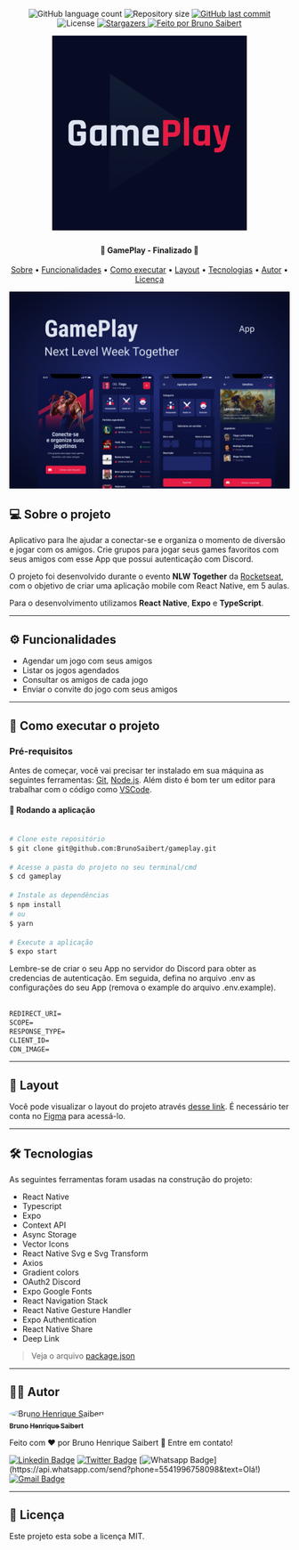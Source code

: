 <p align="center">
  <img alt="GitHub language count" src="https://img.shields.io/github/languages/count/BrunoSaibert/gameplay?color=%2304D361&style=for-the-badge">

  <img alt="Repository size" src="https://img.shields.io/github/repo-size/BrunoSaibert/gameplay?style=for-the-badge">

  <a href="https://github.com/BrunoSaibert/gameplay/commits/master">
    <img alt="GitHub last commit" src="https://img.shields.io/github/last-commit/BrunoSaibert/gameplay?style=for-the-badge">
  </a>

   <img alt="License" src="https://img.shields.io/badge/license-MIT-brightgreen?style=for-the-badge">
   <a href="https://github.com/BrunoSaibert/gameplay/stargazers">
    <img alt="Stargazers" src="https://img.shields.io/github/stars/BrunoSaibert/gameplay?style=for-the-badge">
  </a>

  <a href="https://brunosaibert.com.br/">
    <img alt="Feito por Bruno Saibert" src="https://img.shields.io/badge/feito%20por-Bruno%20Saibert-%231b9?style=for-the-badge">
  </a>

</p>
<h1 align="center" style="width: 350px; margin: 0 auto;">
    <img alt="gameplay" title="#gameplay" src="https://raw.githubusercontent.com/BrunoSaibert/gameplay/main/assets/icon.png" />
</h1>

<h4 align="center">
	🏁  GamePlay - Finalizado 🏁
</h4>

<p align="center">
 <a href="#--sobre-o-projeto">Sobre</a> •
 <a href="#-%EF%B8%8F-funcionalidades">Funcionalidades</a> •
 <a href="#--como-executar-o-projeto">Como executar</a> •
 <a href="#--layout">Layout</a> •
 <a href="#--tecnologias">Tecnologias</a> •
 <a href="#--autor">Autor</a> •
 <a href="#--licença">Licença</a>
</p>

![](https://raw.githubusercontent.com/BrunoSaibert/gameplay/main/assets/cover.png)

## [](https://github.com/BrunoSaibert/gameplay#--sobre-o-projeto) 💻 Sobre o projeto

Aplicativo para lhe ajudar a conectar-se e organiza o momento de diversão e jogar com os amigos. Crie grupos para jogar seus games favoritos com seus amigos com esse App que possui autenticação com Discord.

O projeto foi desenvolvido durante o evento **NLW Together** da [Rocketseat](https://www.rocketseat.com.br/), com o objetivo de criar uma aplicação mobile com React Native, em 5 aulas.

Para o desenvolvimento utilizamos **React Native**, **Expo** e **TypeScript**.

---

## [](https://github.com/BrunoSaibert/gameplay#-%EF%B8%8F-funcionalidades) ⚙️ Funcionalidades

- Agendar um jogo com seus amigos
- Listar os jogos agendados
- Consultar os amigos de cada jogo
- Enviar o convite do jogo com seus amigos

---

## [](https://github.com/BrunoSaibert/gameplay#--como-executar-o-projeto) 🚀 Como executar o projeto

### Pré-requisitos

Antes de começar, você vai precisar ter instalado em sua máquina as seguintes ferramentas:
[Git](https://git-scm.com), [Node.js](https://nodejs.org/en/).
Além disto é bom ter um editor para trabalhar com o código como [VSCode](https://code.visualstudio.com/).

#### 🧭 Rodando a aplicação

```bash

# Clone este repositório
$ git clone git@github.com:BrunoSaibert/gameplay.git

# Acesse a pasta do projeto no seu terminal/cmd
$ cd gameplay

# Instale as dependências
$ npm install
# ou
$ yarn

# Execute a aplicação
$ expo start

```

Lembre-se de criar o seu App no servidor do Discord para obter as credencias de autenticação. Em seguida, defina no arquivo .env as configurações do seu App (remova o example do arquivo .env.example).

```

REDIRECT_URI=
SCOPE=
RESPONSE_TYPE=
CLIENT_ID=
CDN_IMAGE=

```

---

## [](https://github.com/BrunoSaibert/gameplay#--layout) 🔖 Layout

Você pode visualizar o layout do projeto através [desse link](https://www.figma.com/file/i7XXXtPbUvqeTq5hphVvQ1/GamePlay---NLW-Together). É necessário ter conta no [Figma](http://figma.com/) para acessá-lo.

---

## [](https://github.com/BrunoSaibert/gameplay#--tecnologias) 🛠 Tecnologias

As seguintes ferramentas foram usadas na construção do projeto:

- React Native
- Typescript
- Expo
- Context API
- Async Storage
- Vector Icons
- React Native Svg e Svg Transform
- Axios
- Gradient colors
- OAuth2 Discord
- Expo Google Fonts
- React Navigation Stack
- React Native Gesture Handler
- Expo Authentication
- React Native Share
- Deep Link

> Veja o arquivo [package.json](https://github.com/BrunoSaibert/gameplay/blob/master/web/package.json)

---

## [](https://github.com/BrunoSaibert/gameplay#--autor) 👨‍🚀 Autor

<a href="https://brunosaibert.com.br/">
 <img style="border-radius: 50%;" src="https://avatars2.githubusercontent.com/u/40339324?s=460&u=4f5a7b83aa4e018b4eccbeaa1f6a6b8b04e0e4b7&v=4" width="100px;" alt="Bruno Henrique Saibert"/>
 <br />
 <sub><b>Bruno Henrique Saibert</b></sub></a>
 <br />

Feito com ❤️ por Bruno Henrique Saibert 👋 Entre em contato!

[![Linkedin Badge](https://img.shields.io/badge/-LinkedIn-blue?style=for-the-badge&logo=Linkedin&logoColor=white&link=https://www.linkedin.com/in/brunohenriquesaibert/)](https://www.linkedin.com/in/brunohenriquesaibert/)
[![Twitter Badge](https://img.shields.io/badge/-Twitter-1ca0f1?style=for-the-badge&labelColor=1ca0f1&logo=twitter&logoColor=white&link=https://twitter.com/bh_saibert)](https://twitter.com/bh_saibert)
[![Whatsapp Badge](https://img.shields.io/badge/-Whatsapp-4CA143?style=for-the-badge&labelColor=4CA143&logo=whatsapp&logoColor=white&link=https://api.whatsapp.com/send?phone=5541996758098&text=Olá!)](https://api.whatsapp.com/send?phone=5541996758098&text=Olá!)
[![Gmail Badge](https://img.shields.io/badge/-Gmail-c14438?style=for-the-badge&logo=Gmail&logoColor=white&link=mailto:brunosaibert@gmail.com)](mailto:brunosaibert@gmail.com)

---

## [](https://github.com/BrunoSaibert/gameplay#--licença) 📝 Licença

Este projeto esta sobe a licença MIT.
